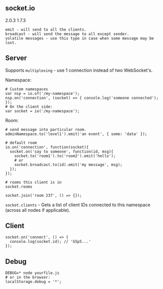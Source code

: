 socket.io
-
2.0.3
1.7.3

````
emit - will send to all the clients.
broadcast - will send the message to all except sender.
volatile messages - use this type in case when some message may be lost.
````

## Server

Supports `multiplexing` - use 1 connection instead of two WebSocket\'s.

Namespace:

````
# Custom namespaces
var nsp = io.of('/my-namespace');
nsp.on('connection', (socket) => { console.log('someone connected'); });
# On the client side:
var socket = io('/my-namespace');
````

Room:

````
# send message into particular room.
adminNamespace.to('level1').emit('an event', { some: 'data' });

# default room
io.on('connection', function(socket){
  socket.on('say to someone', function(id, msg){
    socket.to('room1').to('room2').emit('hello');
    # or
    socket.broadcast.to(id).emit('my message', msg);
  });
});

# rooms this client is in
socket.rooms

socket.join('room 237', () => {});
````

`socket.clients` - Gets a list of client IDs connected to this namespace (across all nodes if applicable).

## Client

````
socket.on('connect', () => {
  console.log(socket.id); // 'G5p5...'
});
````

## Debug

````
DEBUG=* node yourfile.js
# or in the browser:
localStorage.debug = '*';
````
